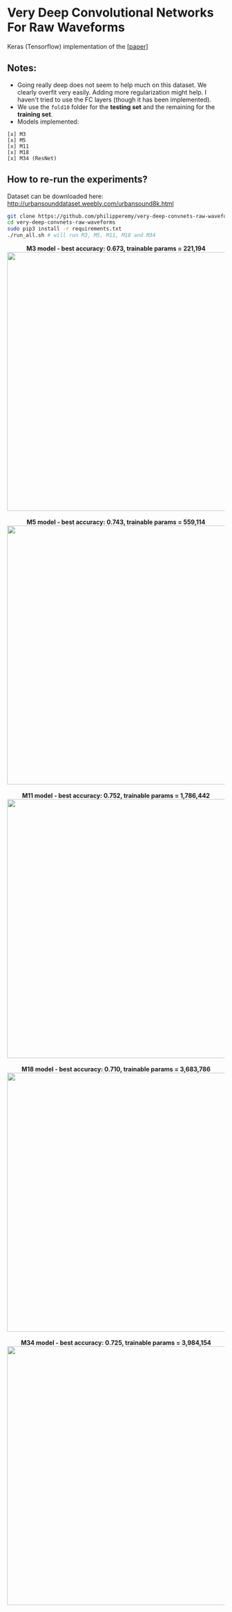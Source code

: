# Very Deep Convolutional Networks For Raw Waveforms
Keras (Tensorflow) implementation of the [[paper](https://arxiv.org/pdf/1610.00087)]

## Notes:
- Going really deep does not seem to help much on this dataset. We clearly overfit very easily. Adding more regularization might help. I haven't tried to use the FC layers (though it has been implemented).
- We use the `fold10` folder for the **testing set** and the remaining for the **training set**.
- Models implemented:
```
[x] M3
[x] M5
[x] M11
[x] M18
[x] M34 (ResNet)
```

## How to re-run the experiments?

Dataset can be downloaded here: http://urbansounddataset.weebly.com/urbansound8k.html

```bash
git clone https://github.com/philipperemy/very-deep-convnets-raw-waveforms.git
cd very-deep-convnets-raw-waveforms
sudo pip3 install -r requirements.txt
./run_all.sh # will run M3, M5, M11, M18 and M34
```

<div align="center">
  <b>M3 model - best accuracy: 0.673, trainable params = 221,194</b><br>
  <img src="assets/m3.png" width="600"><br><br>
</div>


<div align="center">
  <b>M5 model - best accuracy: 0.743, trainable params = 559,114</b><br>
  <img src="assets/m5.png" width="600"><br><br>
</div>

<div align="center">
  <b>M11 model - best accuracy: 0.752, trainable params = 1,786,442</b><br>
  <img src="assets/m11.png" width="600"><br><br>
</div>

<div align="center">
  <b>M18 model - best accuracy: 0.710, trainable params = 3,683,786</b><br>
  <img src="assets/m18.png" width="600"><br><br>
</div>

<div align="center">
  <b>M34 model - best accuracy: 0.725, trainable params = 3,984,154</b><br>
  <img src="assets/m34.png" width="600"><br><br>
</div>

